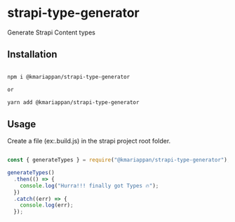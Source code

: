 # strapi-type-generator

Generate Strapi Content types 

## Installation

```bash

npm i @kmariappan/strapi-type-generator

or

yarn add @kmariappan/strapi-type-generator

```

## Usage

Create a file (ex:.build.js) in the strapi project root folder.

```js

const { generateTypes } = require("@kmariappan/strapi-type-generator");

generateTypes()
  .then(() => {
    console.log("Hurra!!! finally got Types 🔥");
  })
  .catch((err) => {
    console.log(err);
  });

```